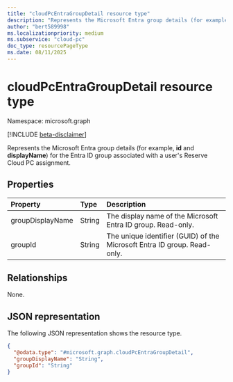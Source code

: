 ```yaml
---
title: "cloudPcEntraGroupDetail resource type"
description: "Represents the Microsoft Entra group details (for example, **id** and **displayName**) for the Entra ID group associated with a user's Reserve Cloud PC assignment."
author: "bert589998"
ms.localizationpriority: medium
ms.subservice: "cloud-pc"
doc_type: resourcePageType
ms.date: 08/11/2025
---
```


# cloudPcEntraGroupDetail resource type

Namespace: microsoft.graph

[!INCLUDE [beta-disclaimer](../../includes/beta-disclaimer.md)]

Represents the Microsoft Entra group details (for example, **id** and **displayName**) for the Entra ID group associated with a user's Reserve Cloud PC assignment.

## Properties

|Property|Type|Description|
|:---|:---|:---|
|groupDisplayName|String|The display name of the Microsoft Entra ID group. Read-only.|
|groupId|String|The unique identifier (GUID) of the Microsoft Entra ID group. Read-only.|

## Relationships

None.

## JSON representation

The following JSON representation shows the resource type.
<!-- {
  "blockType": "resource",
  "@odata.type": "microsoft.graph.cloudPcEntraGroupDetail",
  "openType": false
} -->
``` json
{
  "@odata.type": "#microsoft.graph.cloudPcEntraGroupDetail",
  "groupDisplayName": "String",
  "groupId": "String"
}
```
